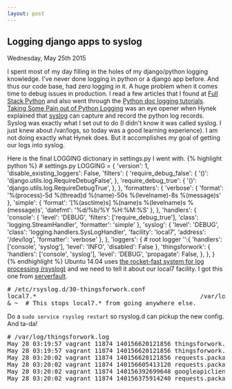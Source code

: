 ```yaml
---
layout: post
---
```

<h2 class="post-title">Logging django apps to syslog</h2>
<p class="post-meta">Wednesday, May 25th 2015</p><p>
I spent most of my day filling in the holes of my django/python logging knowledge.
I've never done logging in python or a django app before. And thus our code base, had zero logging in it.
A huge problem when it comes time to debug issues in production.
I read a few articles that I found at <a href="http://www.fullstackpython.com/logging.html">Full Stack Python</a> and 
also went through the <a href="https://docs.python.org/2.7/howto/logging.html">Python doc logging tutorials</a>.
<a href="https://hynek.me/articles/taking-some-pain-out-of-python-logging/">Taking Some Pain out of Python Logging</a>
was an eye opener when Hynek explained that <a href="http://en.wikipedia.org/wiki/Syslog">syslog</a>
can capture and record the python log records. Syslog was exactly
what I set out to do (I didn't know it was called syslog. I just knew about /var/logs, so today was a good learning experience). 
I am not doing exactly what Hynek does. But it accomplishes my goal of getting our logs into syslog.
</p>
Here is the final LOGGING dictionary in settings.py I went with.
{% highlight python %}
# settings.py
LOGGING = {
    'version': 1,
    'disable_existing_loggers': False,
    'filters': {
        'require_debug_false': {
            '()': 'django.utils.log.RequireDebugFalse',
        },
        'require_debug_true': {
            '()': 'django.utils.log.RequireDebugTrue',
        },
    },
    'formatters': {
        'verbose': {
            'format': '%(process)-5d %(thread)d %(name)-50s %(levelname)-8s %(message)s'
        },
        'simple': {
            'format': '[%(asctime)s] %(name)s %(levelname)s %(message)s',
            'datefmt': '%d/%b/%Y %H:%M:%S'
        },
    },
    'handlers': {
        'console': {
            'level': 'DEBUG',
            'filters': ['require_debug_true'],
            'class': 'logging.StreamHandler',
            'formatter': 'simple'
        },
        'syslog': {
         'level': 'DEBUG',
         'class': 'logging.handlers.SysLogHandler',
         'facility': 'local7',
         'address': '/dev/log',
         'formatter': 'verbose'
       },
    },
    'loggers': {
        # root logger
        '':{
            'handlers': ['console', 'syslog'],
            'level': 'INFO',
            'disabled': False
        },
        'thingsforwork': {
            'handlers': ['console', 'syslog'],
            'level': 'DEBUG',
            'propagate': False,
        },
    },
}
{% endhighlight %}
Ubuntu 14.04 uses <a href="http://www.rsyslog.com/">the rocket-fast system for log processing (rsyslog)</a>
and we need to tell it about our local7 facility. 
I got this one from <a href="http://serverfault.com/questions/45402/add-a-local-application-to-syslog-excluded-from-var-log-messages">serverfault</a>.
<pre>
# /etc/rsyslog.d/30-thingsforwork.conf
local7.*                                             /var/log/thingsforwork.log
& ~  # This stops local7.* from going anywhere else.
</pre>
Do a <code>sudo service rsyslog restart</code> so rsyslog.d can pickup the new config. And ta-da!
<pre>
# /var/log/thingsforwork.log
May 28 03:19:57 vagrant 11874 140156620121856 thingsforwork.dashboard.views.home                 DEBUG    we are in the home page, this is a debug
May 28 03:19:57 vagrant 11874 140156620121856 thingsforwork.dashboard.views.home                 INFO     We are logging django! e01be3ae-e9d1-49d7-97ac-00c5454f3026
May 28 03:20:02 vagrant 11874 140156620121856 requests.packages.urllib3.connectionpool           INFO     Starting new HTTP connection (1): dashboard.reviewpush.com
May 28 03:20:02 vagrant 11874 140156605413120 requests.packages.urllib3.connectionpool           INFO     Starting new HTTPS connection (1): tartan.plaid.com
May 28 03:20:02 vagrant 11874 140156392699648 googleapiclient.discovery                          INFO     URL being requested: GET https://www.googleapis.com/discovery/v1/apis/analytics/v3/rest
May 28 03:20:02 vagrant 11874 140156375914240 requests.packages.urllib3.connectionpool           INFO     Starting new HTTPS connection (1): quickbooks.api.intuit.com
</pre>
